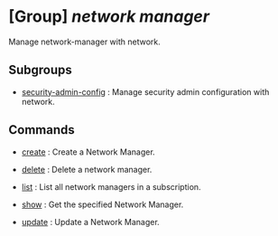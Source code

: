 # [Group] _network manager_

Manage network-manager with network.

## Subgroups

- [security-admin-config](/Commands/network/manager/security-admin-config/readme.md)
: Manage security admin configuration with network.

## Commands

- [create](/Commands/network/manager/_create.md)
: Create a Network Manager.

- [delete](/Commands/network/manager/_delete.md)
: Delete a network manager.

- [list](/Commands/network/manager/_list.md)
: List all network managers in a subscription.

- [show](/Commands/network/manager/_show.md)
: Get the specified Network Manager.

- [update](/Commands/network/manager/_update.md)
: Update a Network Manager.
